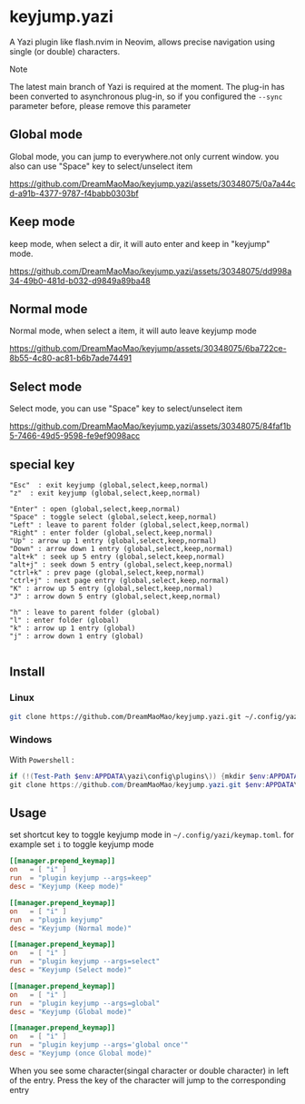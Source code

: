 # keyjump.yazi

A Yazi plugin like flash.nvim in Neovim, allows precise navigation using single (or double) characters.

> [!NOTE]
> The latest main branch of Yazi is required at the moment.
> The plug-in has been converted to asynchronous plug-in, so if you configured the `--sync` parameter before, please remove this parameter


## Global mode

Global mode, you can jump to everywhere.not only current window.
you also can use "Space" key to select/unselect item

https://github.com/DreamMaoMao/keyjump.yazi/assets/30348075/0a7a44cd-a91b-4377-9787-f4babb0303bf


## Keep mode

keep mode, when select a dir, it will auto enter and keep in "keyjump" mode.

https://github.com/DreamMaoMao/keyjump.yazi/assets/30348075/dd998a34-49b0-481d-b032-d9849a89ba48

## Normal mode

Normal mode, when select a item, it will auto leave keyjump mode

https://github.com/DreamMaoMao/keyjump/assets/30348075/6ba722ce-8b55-4c80-ac81-b6b7ade74491

## Select mode

Select mode, you can use "Space" key to select/unselect item

https://github.com/DreamMaoMao/keyjump.yazi/assets/30348075/84faf1b5-7466-49d5-9598-fe9ef9098acc

## special key
```
"Esc"  : exit keyjump (global,select,keep,normal)
"z"  : exit keyjump (global,select,keep,normal)

"Enter" : open (global,select,keep,normal)
"Space" : toggle select (global,select,keep,normal)
"Left" : leave to parent folder (global,select,keep,normal)
"Right" : enter folder (global,select,keep,normal)
"Up" : arrow up 1 entry (global,select,keep,normal)
"Down" : arrow down 1 entry (global,select,keep,normal)
"alt+k" : seek up 5 entry (global,select,keep,normal)
"alt+j" : seek down 5 entry (global,select,keep,normal)
"ctrl+k" : prev page (global,select,keep,normal)
"ctrl+j" : next page entry (global,select,keep,normal)
"K" : arrow up 5 entry (global,select,keep,normal)
"J" : arrow down 5 entry (global,select,keep,normal)

"h" : leave to parent folder (global)
"l" : enter folder (global)
"k" : arrow up 1 entry (global)
"j" : arrow down 1 entry (global)


```


## Install

### Linux

```bash
git clone https://github.com/DreamMaoMao/keyjump.yazi.git ~/.config/yazi/plugins/keyjump.yazi
```

### Windows

With `Powershell` :

```powershell
if (!(Test-Path $env:APPDATA\yazi\config\plugins\)) {mkdir $env:APPDATA\yazi\config\plugins\}
git clone https://github.com/DreamMaoMao/keyjump.yazi.git $env:APPDATA\yazi\config\plugins\keyjump.yazi
```

## Usage

set shortcut key to toggle keyjump mode in `~/.config/yazi/keymap.toml`. for example set `i` to toggle keyjump mode

```toml
[[manager.prepend_keymap]]
on   = [ "i" ]
run  = "plugin keyjump --args=keep"
desc = "Keyjump (Keep mode)"
```

```toml
[[manager.prepend_keymap]]
on   = [ "i" ]
run  = "plugin keyjump"
desc = "Keyjump (Normal mode)"
```

```toml
[[manager.prepend_keymap]]
on   = [ "i" ]
run  = "plugin keyjump --args=select"
desc = "Keyjump (Select mode)"
```

```toml
[[manager.prepend_keymap]]
on   = [ "i" ]
run  = "plugin keyjump --args=global"
desc = "Keyjump (Global mode)"
```
```toml
[[manager.prepend_keymap]]
on   = [ "i" ]
run  = "plugin keyjump --args='global once'"
desc = "Keyjump (once Global mode)"
```

When you see some character(singal character or double character) in left of the entry.
Press the key of the character will jump to the corresponding entry
